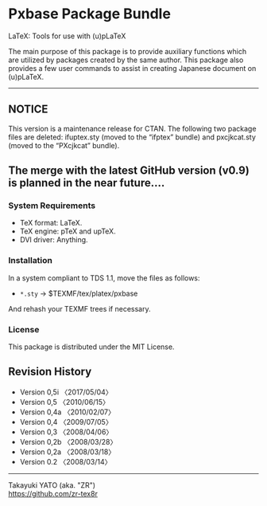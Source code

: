 Pxbase Package Bundle
=====================

LaTeX: Tools for use with (u)pLaTeX

The main purpose of this package is to provide auxiliary functions which
are utilized by packages created by the same author. This package also
provides a few user commands to assist in creating Japanese document on
(u)pLaTeX.

------------------------------------------------------------------------
## NOTICE

This version is a maintenance release for CTAN. The following two package
files are deleted: ifuptex.sty (moved to the “ifptex” bundle) and
pxcjkcat.sty (moved to the “PXcjkcat” bundle).

The merge with the latest GitHub version (v0.9) is planned in the near
future....
------------------------------------------------------------------------

### System Requirements

  - TeX format: LaTeX.
  - TeX engine: pTeX and upTeX.
  - DVI driver: Anything.

### Installation

In a system compliant to TDS 1.1, move the files as follows:

  - `*.sty` → $TEXMF/tex/platex/pxbase

And rehash your TEXMF trees if necessary.

### License

This package is distributed under the MIT License.


Revision History
----------------

  * Version 0,5i 〈2017/05/04〉
  * Version 0,5  〈2010/06/15〉
  * Version 0,4a 〈2010/02/07〉
  * Version 0,4  〈2009/07/05〉
  * Version 0,3  〈2008/04/06〉
  * Version 0,2b 〈2008/03/28〉
  * Version 0,2a 〈2008/03/18〉
  * Version 0.2  〈2008/03/14〉


--------------------
Takayuki YATO (aka. "ZR")  
https://github.com/zr-tex8r
